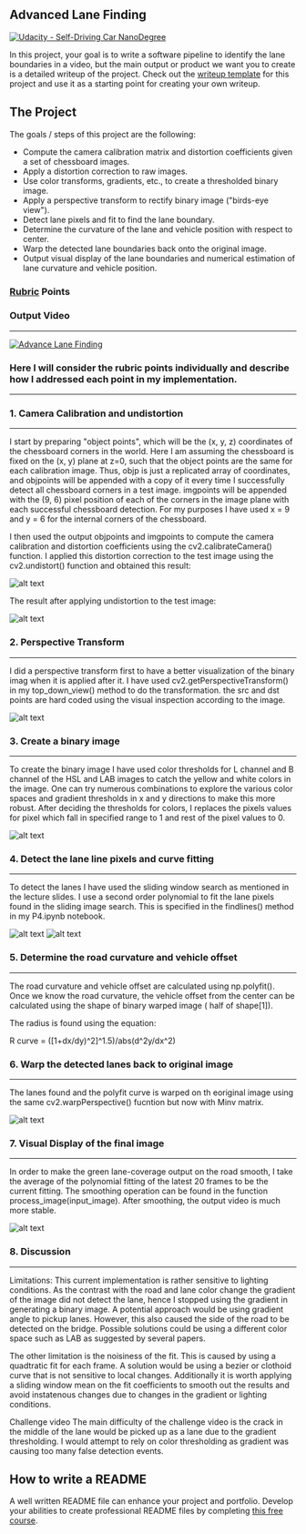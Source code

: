 ## Advanced Lane Finding
[![Udacity - Self-Driving Car NanoDegree](https://s3.amazonaws.com/udacity-sdc/github/shield-carnd.svg)](http://www.udacity.com/drive)


In this project, your goal is to write a software pipeline to identify the lane boundaries in a video, but the main output or product we want you to create is a detailed writeup of the project.  Check out the [writeup template](https://github.com/udacity/CarND-Advanced-Lane-Lines/blob/master/writeup_template.md) for this project and use it as a starting point for creating your own writeup.  

The Project
---

The goals / steps of this project are the following:

* Compute the camera calibration matrix and distortion coefficients given a set of chessboard images.
* Apply a distortion correction to raw images.
* Use color transforms, gradients, etc., to create a thresholded binary image.
* Apply a perspective transform to rectify binary image ("birds-eye view").
* Detect lane pixels and fit to find the lane boundary.
* Determine the curvature of the lane and vehicle position with respect to center.
* Warp the detected lane boundaries back onto the original image.
* Output visual display of the lane boundaries and numerical estimation of lane curvature and vehicle position.


### [Rubric](https://review.udacity.com/#!/rubrics/571/view) Points

### Output Video
---
[![Advance Lane Finding](http://img.youtube.com/vi/LfWLHwiUgXg/0.jpg)](https://www.youtube.com/watch?v=LfWLHwiUgXg&feature=youtu.be "Advance Lane Finding")

### Here I will consider the rubric points individually and describe how I addressed each point in my implementation.  

---

### 1. Camera Calibration and undistortion
--- 

I start by preparing "object points", which will be the (x, y, z) coordinates of the chessboard corners in the world. Here I am assuming the chessboard is fixed on the (x, y) plane at z=0, such that the object points are the same for each calibration image. Thus, objp is just a replicated array of coordinates, and objpoints will be appended with a copy of it every time I successfully detect all chessboard corners in a test image. imgpoints will be appended with the (9, 6) pixel position of each of the corners in the image plane with each successful chessboard detection. For my purposes I have used x = 9 and y = 6 for the internal corners of the chessboard.

I then used the output objpoints and imgpoints to compute the camera calibration and distortion coefficients using the cv2.calibrateCamera() function. I applied this distortion correction to the test image using the cv2.undistort() function and obtained this result:

![alt text](https://github.com/iamsumit16/Advanced_Lane_Finding_Project4/blob/master/output%20images/undist_cam.png)

The result after applying undistortion to the test image:

![alt text](https://github.com/iamsumit16/Advanced_Lane_Finding_Project4/blob/master/output%20images/undist_img.png)

### 2. Perspective Transform
---
I did a perspective transform first to have a better visualization of the binary imag when it is applied after it. I have used cv2.getPerspectiveTransform() in my top_down_view() method to do the transformation. the src and dst points are hard coded using the visual inspection according to the image.

![alt text](https://github.com/iamsumit16/Advanced_Lane_Finding_Project4/blob/master/output%20images/perspective.png)


### 3. Create a binary image
---
To create the binary image I have used color thresholds for L channel and B channel of the HSL and LAB images to catch the yellow and white colors in the image. One can try numerous combinations to explore the various color spaces and gradient thresholds in x and y directions to make this more robust.
After deciding the thresholds for colors, I replaces the pixels values for pixel which fall in specified range to 1 and rest of the pixel values to 0.

![alt text](https://github.com/iamsumit16/Advanced_Lane_Finding_Project4/blob/master/output%20images/top_down_bin.png)


### 4. Detect the lane line pixels and curve fitting
---
To detect the lanes I have used the sliding window search as mentioned in the lecture slides. I use a second order polynomial to fit the lane pixels found in the sliding image search. This is specified in the findlines() method in my P4.ipynb notebook.

![alt text](https://github.com/iamsumit16/Advanced_Lane_Finding_Project4/blob/master/output%20images/hist.png)
![alt text](https://github.com/iamsumit16/Advanced_Lane_Finding_Project4/blob/master/output%20images/find_lane.png)
### 5. Determine the road curvature and vehicle offset
---
The road curvature and vehicle offset are calculated using np.polyfit(). Once we know the road curvature, the vehicle offset from the center can be calculated using the shape of binary warped image ( half of shape[1]).

The radius is found using the equation: 

R curve = ([1+dx/dy)^2]^1.5)/abs(d^2y/dx^2)


### 6. Warp the detected lanes back to original image
---
The lanes found and the polyfit curve is warped on th eoriginal image using the same cv2.warpPerspective() fucntion but now with Minv matrix.

![alt text](https://github.com/iamsumit16/Advanced_Lane_Finding_Project4/blob/master/output%20images/final_warp.png)

### 7. Visual Display of the final image
---
In order to make the green lane-coverage output on the road smooth, I take the average of the polynomial fitting of the latest 20 frames to be the current fitting. The smoothing operation can be found in the function process_image(input_image). After smoothing, the output video is much more stable.

![alt text](https://github.com/iamsumit16/Advanced_Lane_Finding_Project4/blob/master/output%20images/final_out.png)


### 8. Discussion
---
Limitations: This current implementation is rather sensitive to lighting conditions. As the contrast with the road and lane color change the gradient of the image did not detect the lane, hence I stopped using the gradient in generating a binary image. A potential approach would be using gradient angle to pickup lanes. However, this also caused the side of the road to be detected on the bridge. Possible solutions could be using a different color space such as LAB as suggested by several papers.

The other limitation is the noisiness of the fit. This is caused by using a quadtratic fit for each frame. A solution would be using a bezier or clothoid curve that is not sensitive to local changes. Additionally it is worth applying a sliding window mean on the fit coefficients to smooth out the results and avoid instatenous changes due to changes in the gradient or lighting conditions.

Challenge video The main difficulty of the challenge video is the crack in the middle of the lane would be picked up as a lane due to the gradient thresholding. I would attempt to rely on color thresholding as gradient was causing too many false detection events.


## How to write a README
A well written README file can enhance your project and portfolio.  Develop your abilities to create professional README files by completing [this free course](https://www.udacity.com/course/writing-readmes--ud777).

